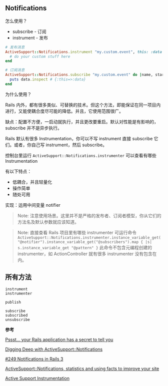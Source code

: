 ## Notifications

怎么使用？

- subscribe  - 订阅
- instrument - 发布

```ruby
# 发布消息
ActiveSupport::Notifications.instrument "my.custom.event", this: :data do
  # do your custom stuff here
end

# 订阅消息
ActiveSupport::Notifications.subscribe "my.custom.event" do |name, started, finished, unique_id, data|
  puts data.inspect # {:this=>:data}
end
```

为什么使用？

Rails 内外，都有很多类似、可替换的技术。但这个方法，即能保证在同一项目内进行，又能使耦合度尽可能的降低。并且，它使用范围很广。

缺点：配置不方便，一启动就执行，并且更改要重启。默认对性能是有影响的，subscribe 并不是异步执行。

Rails 默认有很多 Instrumentation，你可以不写 instrument 直接 subscribe 它们。或者，你自己写 instrument，然后 subscribe。

控制台里运行 `ActiveSupport::Notifications.instrumenter` 可以查看有哪些 Instrumentation

有以下特点：

- 低耦合，并且轻量化
- 操作简单
- 随处可用

实现：运用中间变量 notifier

> Note: 注意使用场景。这里并不是严格的发布者、订阅者模型，你从它们的方法名及默认参数就应该知道。

> Note: 直接查看 Rails 项目里有哪些 instrumenter 可运行命令
`ActiveSupport::Notifications.instrumenter.instance_variable_get("@notifier").instance_variable_get("@subscribers").map { |s| s.instance_variable_get "@pattern" }`
此命令不包含元编程创建的 instrumenter，如 ActionController 就有很多 instrumenter 没有包含在内。

## 所有方法

```
instrument
instrumenter

publish

subscribe
subscribed
unsubscribe
```

**参考**

[Pssst... your Rails application has a secret to tell you](http://signalvnoise.com/posts/3091-pssst-your-rails-application-has-a-secret-to-tell-you)<br>

[Digging Deep with ActiveSupport::Notifications](https://speakerdeck.com/nextmat/digging-deep-with-activesupportnotifications)<br>

[#249 Notifications in Rails 3](http://railscasts.com/episodes/249-notifications-in-rails-3)<br>

[ActiveSupport::Notifications, statistics and using facts to improve your site](http://www.reinteractive.net/posts/141-activesupport-notifications-statistics-and-using-facts-to-improve-your-site)<br>

[Active Support Instrumentation](http://edgeguides.rubyonrails.org/active_support_instrumentation.html)

